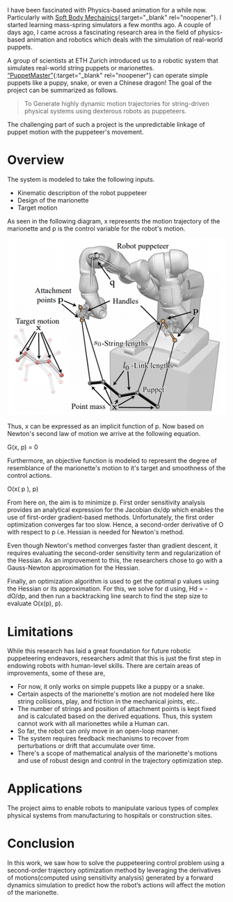 I have been fascinated with Physics-based animation for a while now. Particularly with [Soft Body Mechainics](https://paritosh-sharma.com/mass-spring-simulator/){:target="_blank" rel="noopener"}. I started learning mass-spring simulators a few months ago. A couple of days ago, I came across a fascinating research area in the field of physics-based animation and robotics which deals with the simulation of real-world puppets. 

A group of scientists at ETH Zurich introduced us to a robotic system that simulates real-world string puppets or marionettes. [“PuppetMaster”](http://crl.ethz.ch/papers/puppetMaster.pdf){:target="_blank" rel="noopener"} can operate simple puppets like a puppy, snake, or even a Chinese dragon! The goal of the project can be summarized as follows.

> To Generate highly dynamic motion trajectories for string-driven physical systems using dexterous robots as puppeteers.

The challenging part of such a project is the unpredictable linkage of puppet motion with the puppeteer's movement.


# Overview

 The system is modeled to take the following inputs.
- Kinematic description of the robot puppeteer
- Design of the marionette
- Target motion

As seen in the following diagram, x represents the motion trajectory of the marionette and p is the control variable for the robot's motion.

![Puppet Master components](./../assets/images/puppetmaster.png)

Thus, x can be expressed as an implicit function of p. Now based on Newton's second law of motion we arrive at the following equation.

G(x, p) = 0

Furthermore, an objective function is modeled to represent the degree of resemblance of the marionette's motion to it's target and smoothness of the control actions.

O(x( p ), p)

From here on, the aim is to minimize p. First order sensitivity analysis provides an analytical expression for the Jacobian dx/dp which enables the use of first-order gradient-based methods. Unfortunately, the first order optimization converges far too slow. Hence, a second-order derivative of O with respect to p i.e. Hessian is needed for Newton's method.

Even though Newton's method converges faster than gradient descent, it requires evaluating the second-order sensitivity term and regularization of the Hessian. As an improvement to this, the researchers chose to go with a Gauss-Newton approximation for the Hessian.

Finally, an optimization algorithm is used to get the optimal p values using the Hessian or its approximation. For this, we solve for d using, Hd = -dO/dp, and then run a backtracking line search to find the step size to evaluate O(x(p), p).


# Limitations

While this research has laid a great foundation for future robotic puppeteering endeavors, researchers admit that this is just the first step in endowing robots with human-level skills. There are certain areas of improvements, some of these are,
- For now, it only works on simple puppets like a puppy or a snake.
- Certain aspects of the marionette's motion are not modeled here like string collisions, play, and friction in the mechanical joints, etc..
- The number of strings and position of attachment points is kept fixed and is calculated based on the derived equations. Thus, this system cannot work with all marionettes while a Human can.
- So far, the robot can only move in an open-loop manner.
- The system requires feedback mechanisms to recover from perturbations or drift that accumulate over time.
- There's a scope of mathematical analysis of the marionette's motions and use of robust design and control in the trajectory optimization step.


# Applications

The project aims to enable robots to manipulate various types of complex physical systems from manufacturing to hospitals or construction sites.


# Conclusion

In this work, we saw how to solve the puppeteering control problem using a second-order trajectory optimization method by leveraging the derivatives of motions(computed using sensitivity analysis) generated by a forward dynamics simulation to predict how the robot’s actions will affect the motion of the marionette.
